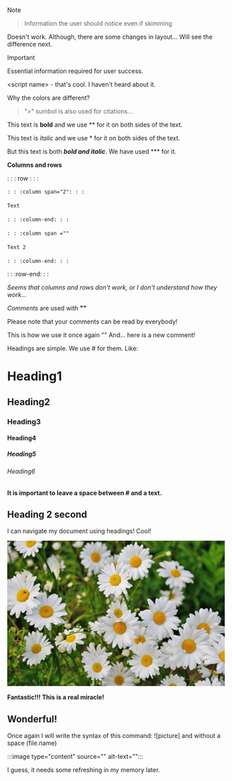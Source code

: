 >[!NOTE]

>Information the user should notice even if skimming

Doesn't work. Although, there are some changes in layout... Will see the difference next.

>[!IMPORTANT]
>Essential information required for user success.

\<script name> - that's cool. I haven't heard about it.

Why the colors are different?

> ">" sumbol is also used for citations...

This text is **bold** and we use ** for it on both sides of the text.

This text is *italic* and we use * for it on both sides of the text.

But this text is both ***bold and italic***. We have used *** for it.

**Columns and rows**

: : : row : : :

    : : :column span="2": : :
    
    Text
    
    : : :column-end: : : 
    
    : : :column span =""
    
    Text 2

    : : :column-end: : : 
: : :row-end: : :

*Seems that columns and rows don't work, or I don't understand how they work...*

*Comments* are used with **"<!---Text--->"**
<!---Here is my comment--->
<!---And I see absolutely nothing on the preview--->
<!---That's really cool--->

Please note that your comments can be read by everybody!

This is how we use it once again "<!---Comment --->" And... here is a new comment!

Headings are simple. We use # for them. Like:
# Heading1
## Heading2
### Heading3
#### Heading4
##### Heading5
###### Heading6

**It is important to leave a space between # and a text.**

## Heading 2 second

I can navigate my document using headings! Cool!

![picture](unnamed-file-64.jpg)

**Fantastic!!! This is a real miracle!**

## Wonderful!

Once again I will write the syntax of this command: ![picture] and without a space (file.name)

:::image type="content" source="<folderPath>" alt-text="<alt text>":::

I guess, it needs some refreshing in my memory later.




